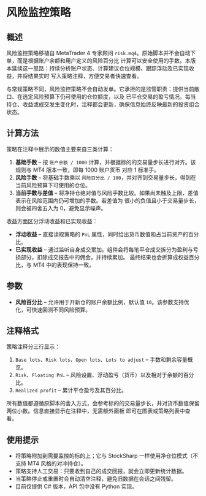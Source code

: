 # 风险监控策略

## 概述
风险监控策略移植自 MetaTrader 4 专家顾问 `risk.mq4`。原始脚本并不会自动下单，而是根据账户余额和用户定义的风险百分比
计算可以安全使用的手数。本版本延续这一思路：持续分析账户状态、计算建议仓位规模、跟踪浮动及已实现收益，并将结果实时
写入策略注释，方便交易者快速查看。

与常规策略不同，风险监控策略不会自动发单。它承担的是监管职责：提供当前敞口、在选定风险预算下仍可使用的仓位额度，以及
已平仓交易的盈亏情况。每当持仓、收益或成交发生变化时，注释都会更新，确保信息始终反映最新的投资组合状态。

## 计算方法
策略在注释中展示的数值主要来自三类计算：

1. **基础手数** – 按 `账户余额 / 1000` 计算，并根据标的的交易量步长进行对齐。该规则与 MT4 版本一致，即每 1000 账户货币
   对应 1 标准手。
2. **风险手数** – 将基础手数乘以 `风险百分比 / 100`，并对齐到交易量步长，得到在当前风险预算下可使用的仓位。
3. **当前手数与差值** – 将净持仓绝对值与风险手数比较。如果尚未触及上限，差值表示在风险范围内仍可增加的手数。若差值为
   很小的负值且小于交易量步长，则会被四舍五入为 0，避免显示噪声。

收益方面区分浮动收益和已实现收益：

* **浮动收益** – 直接读取策略的 `PnL` 属性，同时给出货币数值和占当前资产的百分比。
* **已实现收益** – 通过监听自身成交累加。组件会将每笔平仓成交拆分为盈利与亏损部分，扣除成交报告中的佣金，并持续累加。
  最终结果也会折算成权益百分比，与 MT4 中的表现保持一致。

## 参数
* **风险百分比** – 允许用于开新仓的账户余额比例，默认值 `10`。该参数支持优化，可快速回测不同风险预算。

## 注释格式
策略注释分三行显示：

1. `Base lots`、`Risk lots`、`Open lots`、`Lots to adjust` – 手数和剩余容量概览。
2. `Risk`、`Floating PnL` – 风险设置、浮动盈亏（货币）以及相对于余额的百分比。
3. `Realized profit` – 累计平仓盈亏及其百分比。

所有数值都遵循原脚本的舍入方式，会参考标的的交易量步长，并对货币数值保留两位小数。信息直接显示在注释中，无需额外面板
即可在图表或策略列表中查看。

## 使用提示
* 将策略附加到需要监控的标的上；它与 StockSharp 一样使用净仓位模式（不支持 MT4 风格的对冲持仓）。
* 策略支持人工交易：只要收到自己的成交回报，就会立即更新统计数据。
* 当策略停止或重置时会自动清空注释，避免旧数据在会话之间残留。
* 目前仅提供 C# 版本，API 包中没有 Python 实现。
